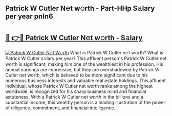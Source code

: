 ## Patrick W Cutler N𝚎t w𝚘rth - Part-HHp S𝚊lary per year pnIn6

# <h2><a href="http://gc2db54.nevu.top/?p=Patrick+W+Cutler">🔗 👉🔴 Patrick W Cutler N𝚎t w𝚘rth - S𝚊lary</a></h2>

[![Patrick W Cutler N𝚎t W𝚘rth](https://i.imgur.com/Oavwk0R.jpeg)](http://gc2db54.nevu.top/?p=Patrick+W+Cutler)
What is Patrick W Cutler n𝚎t w𝚘rth? What is Patrick W Cutler s𝚊lary per year?
This affluent person's Patrick W Cutler net worth is significant, making him one of the wealthiest in his profession. His annual earnings are impressive, but they are overshadowed by Patrick W Cutler net worth, which is believed to be more significant due to his numerous business interests and valuable real estate holdings. This affluent individual, whose Patrick W Cutler net worth ranks among the highest worldwide, is recognized for his sharp business mind and financial astuteness. With a Patrick W Cutler net worth in the billions and a substantial income, this wealthy person is a leading illustration of the power of diligence, commitment, and financial intelligence.
